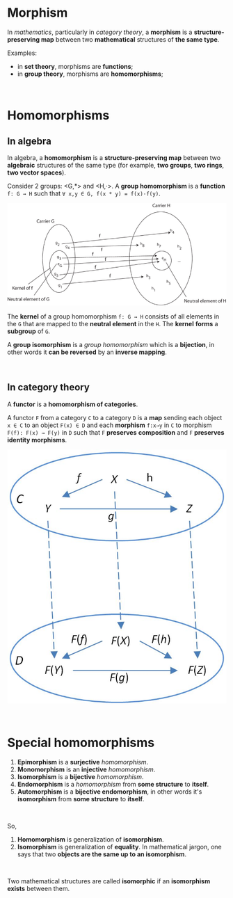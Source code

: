 # Morphism
In *mathematics*, particularly in *category theory*, a **morphism** is a **structure-preserving map** between two **mathematical** structures of **the same type**.<br>

Examples:
- in **set theory**, morphisms are **functions**;
- in **group theory**, morphisms are **homomorphisms**;

<br>

# Homomorphisms
## In algebra
In algebra, a **homomorphism** is a **structure-preserving map** between two **algebraic** structures of the same type (for example, **two groups**, **two rings**, **two vector spaces**).<br>

Consider 2 groups: <G,*> and <H,·>.
A **group homomorphism** is a **function** `f: G → H` such that `∀ x,y ∈ G, f(x * y) = f(x)·f(y)`.<br>

![Group homomorphism](/img/group-homomorphism.png)

The **kernel** of a group homomorphism `f: G → H` consists of all elements in the `G` that are mapped to the **neutral element** in the  `H`. The **kernel** **forms** a **subgroup** of `G`.<br>

A **group isomorphism** is a *group homomorphism* which is a **bijection**, in other words it **can be reversed** by an **inverse mapping**.<br>

<br>

## In category theory
A **functor** is a **homomorphism of categories**.<br>

A functor `F` from a category `C` to a category `D` is a **map** sending each object `x ∈ C` to an object `F(x) ∈ D` and each **morphism** `f:x→y` in `C` to morphism `F(f): F(x) → F(y)` in `D` such that `F` **preserves** **composition** and `F` **preserves** **identity morphisms**.

![Functor](/img/functor.jpg)

<br>

# Special homomorphisms
1. **Epimorphism** is a **surjective** *homomorphism*.
2. **Monomorphism** is an **injective** *homomorphism*.
3. **Isomorphism** is a **bijective** *homomorphism*.
4. **Endomorphism** is a *homomorphism* from **some structure** to **itself**.
5. **Automorphism** is a **bijective endomorphism**, in other words it's **isomorphism** from **some structure** to **itself**.

<br>

So,
1. **Homomorphism** is generalization of **isomorphism**.
2. **Isomorphism** is generalization of **equality**. In mathematical jargon, one says that two **objects are the same up to an isomorphism**.

<br>

Two mathematical structures are called **isomorphic** if an **isomorphism** **exists** between them.
